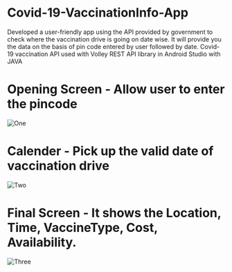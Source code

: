 # Covid-19-VaccinationInfo-App

Developed a user-friendly app using the API provided by government to check where the vaccination drive is going on date wise. 
It will provide you the data on the basis of pin code entered by user followed by date.
Covid-19 vaccination API used with Volley REST API library in Android Studio with JAVA

# Opening Screen - Allow user to enter the pincode

![One](https://user-images.githubusercontent.com/77539323/130789810-7d22b812-f0b3-465d-8193-c7ba306d531a.jpg)

# Calender - Pick up the valid date of vaccination drive

![Two](https://user-images.githubusercontent.com/77539323/130790214-9a8c2e0b-135f-46cd-a585-7141e33bdcfc.jpg)

# Final Screen - It shows the Location, Time, VaccineType, Cost, Availability.

![Three](https://user-images.githubusercontent.com/77539323/130790871-c0c68c0e-8e26-4662-99cc-7e022b1c1ab5.jpg)




